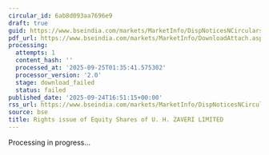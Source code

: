 ```yaml
---
circular_id: 6ab8d093aa7696e9
draft: true
guid: https://www.bseindia.com/markets/MarketInfo/DispNoticesNCirculars.aspx?Noticeid={3828C774-3A07-4F76-92EC-5D8FEB82BB18}&noticeno=20250924-62&dt=09/24/2025&icount=62&totcount=75&flag=0
pdf_url: https://www.bseindia.com/markets/MarketInfo/DownloadAttach.aspx?id=20250924-62&attachedId=
processing:
  attempts: 1
  content_hash: ''
  processed_at: '2025-09-25T01:35:41.575302'
  processor_version: '2.0'
  stage: download_failed
  status: failed
published_date: '2025-09-24T16:51:15+00:00'
rss_url: https://www.bseindia.com/markets/MarketInfo/DispNoticesNCirculars.aspx?Noticeid={3828C774-3A07-4F76-92EC-5D8FEB82BB18}&noticeno=20250924-62&dt=09/24/2025&icount=62&totcount=75&flag=0
source: bse
title: Rights issue of Equity Shares of U. H. ZAVERI LIMITED
---
```


Processing in progress...